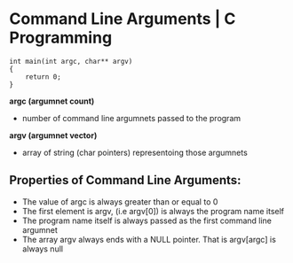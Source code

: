 # Command Line Arguments | C Programming

    int main(int argc, char** argv)
    {
        return 0;
    }

**argc (argumnet count)**

- number of command line argumnets passed to the program

**argv (argumnet vector)**

- array of string (char pointers) representoing those argumnets

## Properties of Command Line Arguments:

- The value of argc is always greater than or equal to 0
- The first element is argv, (i.e argv[0]) is always the program name itself
- The program name itself is always passed as the first command line argumnet
- The array argv always ends with a NULL pointer. That is argv[argc] is always null
